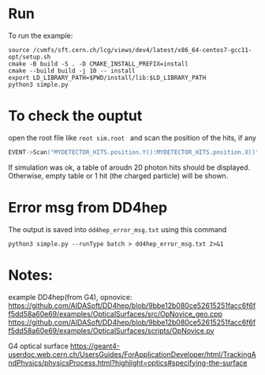 
# Run
To run the example:

```shell
source /cvmfs/sft.cern.ch/lcg/views/dev4/latest/x86_64-centos7-gcc11-opt/setup.sh
cmake -B build -S . -D CMAKE_INSTALL_PREFIX=install
cmake --build build -j 10 -- install
export LD_LIBRARY_PATH=$PWD/install/lib:$LD_LIBRARY_PATH
python3 simple.py
```
# To check the ouptut

open the root file like `root sim.root ` and scan the position of the hits, if any
```cpp
EVENT->Scan("MYDETECTOR_HITS.position.Y():MYDETECTOR_HITS.position.X()"
```

If simulation was ok, a table of aroudn 20 photon hits should be displayed. Otherwise, empty table or 1 hit (the charged particle) will be shown.

# Error msg from DD4hep

The output is saved into `dd4hep_error_msg.txt` using this command
```
python3 simple.py --runType batch > dd4hep_error_msg.txt 2>&1
```

# Notes:
example DD4hep(from G4), opnovice: https://github.com/AIDASoft/DD4hep/blob/9bbe12b080ce52615251facc6f6ff5dd58a60e69/examples/OpticalSurfaces/src/OpNovice_geo.cpp
https://github.com/AIDASoft/DD4hep/blob/9bbe12b080ce52615251facc6f6ff5dd58a60e69/examples/OpticalSurfaces/scripts/OpNovice.py


G4 optical surface https://geant4-userdoc.web.cern.ch/UsersGuides/ForApplicationDeveloper/html/TrackingAndPhysics/physicsProcess.html?highlight=optics#specifying-the-surface

